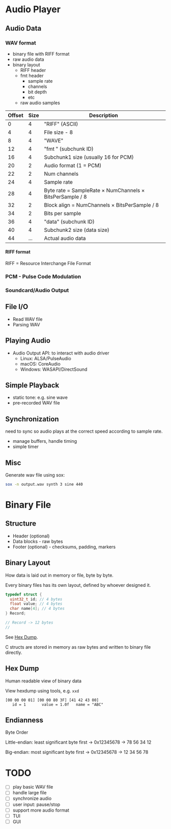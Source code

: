 # Audio Player

## Audio Data

### WAV format
- binary file with RIFF format
- raw audio data
- binary layout
  - RIFF header
  - fmt header
    - sample rate
    - channels
    - bit depth
    - etc
  - raw audio samples

Offset | Size | Description
-------|------|------------
0      | 4    | "RIFF" (ASCII)
4      | 4    | File size - 8
8      | 4    | "WAVE"
12     | 4    | "fmt " (subchunk ID)
16     | 4    | Subchunk1 size (usually 16 for PCM)
20     | 2    | Audio format (1 = PCM)
22     | 2    | Num channels
24     | 4    | Sample rate
28     | 4    | Byte rate = SampleRate × NumChannels × BitsPerSample / 8
32     | 2    | Block align = NumChannels × BitsPerSample / 8
34     | 2    | Bits per sample
36     | 4    | "data" (subchunk ID)
40     | 4    | Subchunk2 size (data size)
44     | ...  | Actual audio data

#### RIFF format

RIFF = Resource Interchange File Format

### PCM - Pulse Code Modulation

### Soundcard/Audio Output

## File I/O
- Read WAV file
- Parsing WAV

## Playing Audio
- Audio Output API: to interact with audio driver
  - Linux: ALSA/PulseAudio
  - macOS: CoreAudio
  - Windows: WASAPI/DirectSound

## Simple Playback
  - static tone: e.g. sine wave
  - pre-recorded WAV file

## Synchronization
need to sync so audio plays at the correct speed according to sample rate.

- manage buffers, handle timing
- simple timer

## Misc

Generate wav file using sox:

```bash
sox -n output.wav synth 3 sine 440
```

# Binary File

## Structure
- Header (optional)
- Data blocks - raw bytes
- Footer (optional) - checksums, padding, markers

## Binary Layout
How data is laid out in memory or file, byte by byte.

Every binary files has its own layout, defined by whoever designed it.

```c
typedef struct {
  uint32_t id; // 4 bytes
  float value; // 4 bytes
  char name[4]; // 4 bytes
} Record;

// Record -> 12 bytes
//
```

See [Hex Dump](#hex-dump).

C structs are stored in memory as raw bytes and written to binary file directly.

## Hex Dump <a name="hex-dump"></a>
Human readable view of binary data

View hexdump using tools, e.g. `xxd`

```
[00 00 00 01] [00 00 80 3F] [41 42 43 00]
   id = 1       value = 1.0f   name = "ABC"

```

## Endianness

Byte Order

Little-endian: least significant byte first → 0x12345678 → 78 56 34 12

Big-endian: most significant byte first → 0x12345678 → 12 34 56 78

# TODO
- [ ] play basic WAV file
- [ ] handle large file
- [ ] synchronize audio
- [ ] user input: pause/stop
- [ ] support more audio format
- [ ] TUI
- [ ] GUI
